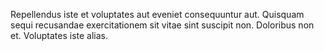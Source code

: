 Repellendus iste et voluptates aut eveniet consequuntur aut.
Quisquam sequi recusandae exercitationem sit vitae sint suscipit non.
Doloribus non et.
Voluptates iste alias.